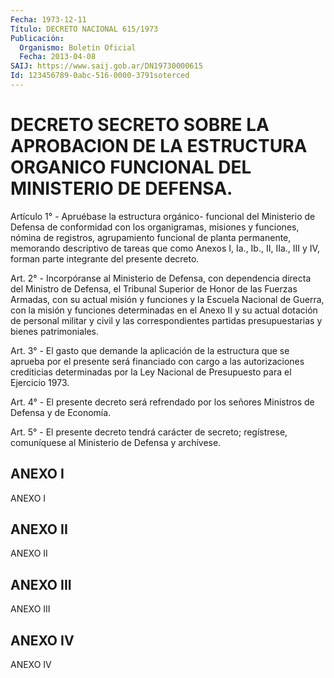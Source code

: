 ```yaml
---
Fecha: 1973-12-11
Título: DECRETO NACIONAL 615/1973
Publicación:
  Organismo: Boletín Oficial
  Fecha: 2013-04-08
SAIJ: https://www.saij.gob.ar/DN19730000615
Id: 123456789-0abc-516-0000-3791soterced
---
```

# DECRETO SECRETO SOBRE LA APROBACION DE LA ESTRUCTURA ORGANICO FUNCIONAL DEL MINISTERIO DE DEFENSA.

<a id="1"></a>
Artículo 1° - Apruébase la estructura orgánico- funcional del Ministerio de Defensa de conformidad con los organigramas, misiones y funciones, nómina de registros, agrupamiento funcional de planta permanente, memorando descriptivo de tareas que como Anexos I, Ia., Ib., II, IIa., III y IV, forman parte integrante del presente decreto.

<a id="2"></a>
Art. 2° - Incorpóranse al Ministerio de Defensa, con dependencia directa del Ministro de Defensa, el Tribunal Superior de Honor de las Fuerzas Armadas, con su actual misión y funciones y la Escuela Nacional de Guerra, con la misión y funciones determinadas en el Anexo II y su actual dotación de personal militar y civil y las correspondientes partidas presupuestarias y bienes patrimoniales.

<a id="3"></a>
Art. 3° - El gasto que demande la aplicación de la estructura que se aprueba por el presente será financiado con cargo a las autorizaciones crediticias determinadas por la Ley Nacional de Presupuesto para el Ejercicio 1973.

<a id="4"></a>
Art. 4° - El presente decreto será refrendado por los señores Ministros de Defensa y de Economía.

<a id="5"></a>
Art. 5° - El presente decreto tendrá carácter de secreto; regístrese, comuníquese al Ministerio de Defensa y archívese.

## ANEXO I

ANEXO I

## ANEXO II

ANEXO II

## ANEXO III

ANEXO III

## ANEXO IV

ANEXO IV